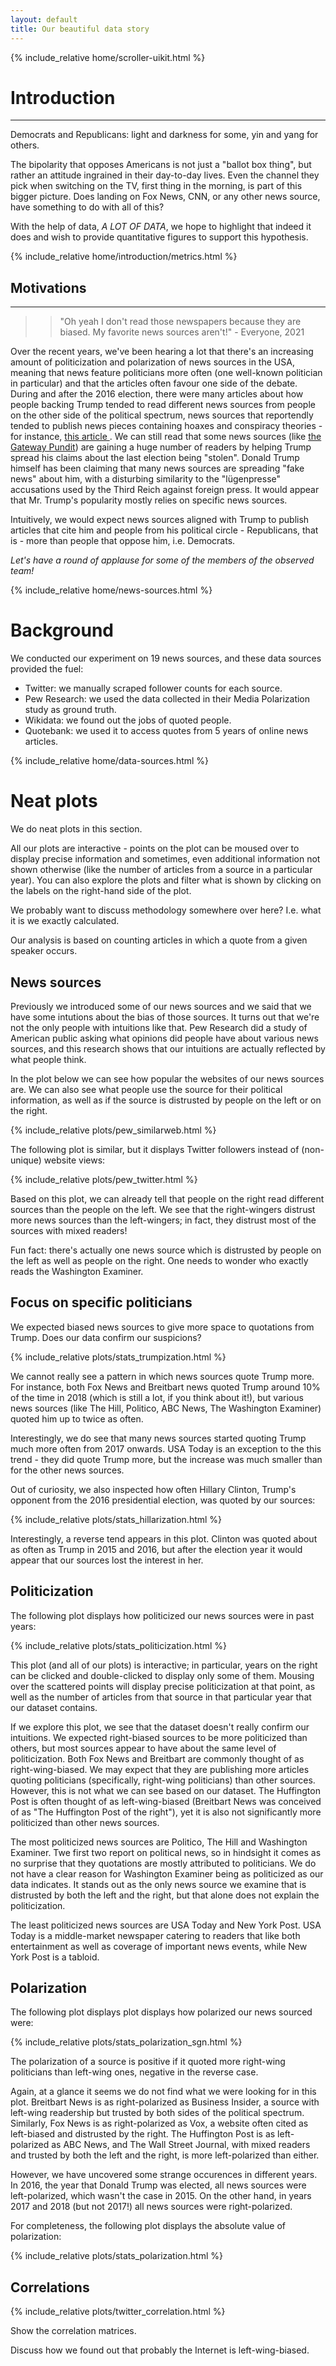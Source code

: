 ```yaml
---
layout: default
title: Our beautiful data story
---
```


{% include_relative home/scroller-uikit.html %}

# Introduction
***
Democrats and Republicans: light and darkness for some, yin and yang for others.

The bipolarity that opposes Americans is not just a "ballot box thing", but rather an attitude ingrained in their day-to-day lives.
Even the channel they pick when switching on the TV, first thing in the morning, is part of this bigger picture.
Does landing on Fox News, CNN, or any other news source, have something to do with all of this?

With the help of data, *A LOT OF DATA*, we hope to highlight that indeed it does and wish to provide quantitative figures to support this hypothesis.

{% include_relative home/introduction/metrics.html %}

## Motivations
***
>> "Oh yeah I don't read those newspapers because they are biased. My favorite news sources aren't!" - Everyone, 2021

Over the recent years, we've been hearing a lot that there's an increasing
amount of politicization and polarization of news sources in the USA, meaning
that news feature politicians more often (one well-known politician in
particular) and that the articles often favour one side of the debate. During
and after the 2016 election, there were many articles about how people backing
Trump tended to read different news sources from people on the other side of the
political spectrum, news sources that reportendly tended to publish news pieces
containing hoaxes and conspiracy theories - for instance, [this article
](https://www.washingtonpost.com/news/the-fix/wp/2017/08/22/trump-backers-disturbing-reliance-on-hoax-and-conspiracy-theory-websites-in-1-chart/).
We can still read that some news sources (like [the Gateway
Pundit](https://www.reuters.com/investigates/special-report/usa-election-threats-gatewaypundit/))
are gaining a huge number of readers by helping Trump spread his claims about
the last election being "stolen". Donald Trump himself has been claiming that
many news sources are spreading "fake news" about him, with a disturbing
similarity to the "lügenpresse" accusations used by the Third Reich against
foreign press. It would appear that Mr. Trump's popularity mostly relies
on specific news sources.

Intuitively, we would expect news sources aligned with Trump to publish articles
that cite him and people from his political circle - Republicans, that is - more
than people that oppose him, i.e. Democrats.

*Let's have a round of applause for some of the members of the observed team!*

{% include_relative home/news-sources.html %}


# Background

We conducted our experiment on 19 news sources, and these data sources provided the fuel:
- Twitter: we manually scraped follower counts for each source.
- Pew Research: we used the data collected in their Media Polarization study as ground truth.
- Wikidata: we found out the jobs of quoted people.
- Quotebank: we used it to access quotes from 5 years of online news articles.

{% include_relative home/data-sources.html %}

# Neat plots

We do neat plots in this section.

All our plots are interactive - points on the plot can be moused over to display
precise information and sometimes, even additional information not shown
otherwise (like the number of articles from a source in a particular year). You
can also explore the plots and filter what is shown by clicking on the labels on
the right-hand side of the plot.

We probably want to discuss methodology somewhere over here?
I.e. what it is we exactly calculated.

Our analysis is based on counting articles in which a quote from a given speaker
occurs.

## News sources

Previously we introduced some of our news sources and we said that we have some
intutions about the bias of those sources. It turns out that we're not the only
people with intuitions like that. Pew Research did a study of American public
asking what opinions did people have about various news sources, and this
research shows that our intuitions are actually reflected by what people think.

In the plot below we can see how popular the websites of our news sources are.
We can also see what people use the source for their political information, as
well as if the source is distrusted by people on the left or on the right.

{% include_relative plots/pew_similarweb.html %}

The following plot is similar, but it displays Twitter followers instead of
(non-unique) website views:

{% include_relative plots/pew_twitter.html %}

Based on this plot, we can already tell that people on the right read different
sources than the people on the left. We see that the right-wingers distrust more
news sources than the left-wingers; in fact, they distrust most of the sources with
mixed readers! 

Fun fact: there's actually one news source which is distrusted by people on the
left as well as people on the right. One needs to wonder who exactly reads the
Washington Examiner.

## Focus on specific politicians

We expected biased news sources to give more space to quotations from Trump.
Does our data confirm our suspicions?

{% include_relative plots/stats_trumpization.html %}

We cannot really see a pattern in which news sources quote Trump more. For
instance, both Fox News and Breitbart news quoted Trump around 10% of the time
in 2018 (which is still a lot, if you think about it!), but various news sources
(like The Hill, Politico, ABC News, The Washington Examiner) quoted him up to
twice as often.

Interestingly, we do see that many news sources started quoting Trump much more
often from 2017 onwards. USA Today is an exception to the this trend - they did
quote Trump more, but the increase was much smaller than for the other news
sources.

Out of curiosity, we also inspected how often Hillary Clinton, Trump's opponent
from the 2016 presidential election, was quoted by our sources:

{% include_relative plots/stats_hillarization.html %}

Interestingly, a reverse tend appears in this plot. Clinton was quoted about as
often as Trump in 2015 and 2016, but after the election year it would appear that
our sources lost the interest in her.

## Politicization

The following plot displays how politicized our news sources were in past years:

{% include_relative plots/stats_politicization.html %}

This plot (and all of our plots) is interactive; in particular, years on the
right can be clicked and double-clicked to display only some of them. Mousing
over the scattered points will display precise politicization at that point, as
well as the number of articles from that source in that particular year that our
dataset contains.

If we explore this plot, we see that the dataset doesn't really confirm our
intuitions. We expected right-biased sources to be more politicized than others,
but most sources appear to have about the same level of politicization.
Both Fox News and Breitbart are commonly thought of as right-wing-biased.
We may expect that they are publishing more articles quoting politicians (specifically,
right-wing politicians) than other sources. However, this is not what we can see
based on our dataset. The Huffington Post is often thought of as left-wing-biased
(Breitbart News was conceived of as "The Huffington Post of the right"), yet it is
also not significantly more politicized than other news sources.

The most politicized news sources are Politico, The Hill and Washington
Examiner. Twe first two report on political news, so in hindsight it comes as no
surprise that they quotations are mostly attributed to politicians. We do not
have a clear reason for Washington Examiner being as politicized as our data
indicates. It stands out as the only news source we examine that is distrusted
by both the left and the right, but that alone does not explain the politicization.

The least politicized news sources are USA Today and New York Post. USA Today is
a middle-market newspaper catering to readers that like both entertainment as
well as coverage of important news events, while New York Post is a tabloid.

## Polarization

The following plot displays plot displays how polarized our news sourced were:

{% include_relative plots/stats_polarization_sgn.html %}

The polarization of a source is positive if it quoted more right-wing
politicians than left-wing ones, negative in the reverse case.

Again, at a glance it seems we do not find what we were looking for in this
plot. Breitbart News is as right-polarized as Business Insider, a source with
left-wing readership but trusted by both sides of the political spectrum.
Similarly, Fox News is as right-polarized as Vox, a website often cited as
left-biased and distrusted by the right. The Huffington Post is as
left-polarized as ABC News, and The Wall Street Journal, with mixed readers and
trusted by both the left and the right, is more left-polarized than either.

However, we have uncovered some strange occurences in different years. In 2016,
the year that Donald Trump was elected, all news sources were left-polarized,
which wasn't the case in 2015. On the other hand, in years 2017 and 2018 (but
not 2017!) all news sources were right-polarized.

For completeness, the following plot displays the absolute value of polarization:

{% include_relative plots/stats_polarization.html %}

## Correlations

{% include_relative plots/twitter_correlation.html %}

Show the correlation matrices.

Discuss how we found out that probably the Internet is left-wing-biased.


<!--
<div style="height:500px"></div>
---

# Instructions
In [this page](instructions) you can find some simple info on how to write that stuff. 

---

# This is a test page

This is an index page in markdown.

Here you can simply write in **markdown**. 
What happens if I import `HTML`?

{% include_relative home/snippet.html %}

Cool, it works. 

Now we can go back to work!!!

But also... we can import `Mardown` files!

{% include_relative home/chapter-01.md %}

## This is a test plotly demo

With plotly, we can generate interactive plots and save them to HTML.
Doing so is as simple as:

```python
import plotly.express as px
df = px.data.medals_long()

for i in range(0, len(df)):
    # Add some column that pretends to be a name of the point
    df.at[i, 'name'] = f'Point#{i}'

fig = px.scatter(df, y="count", x="nation", color="medal", symbol="medal", hover_name='name')
fig.update_traces(marker_size=10)
fig.write_html("./scatter_demo.html", include_plotlyjs="cdn", full_html=False)
```

And if we include the result, it looks like follows:

<!--{% include_relative plotly/scatter_demo.html %}-->


<!--{% include_relative plotly/bar_demo.html %}-->
